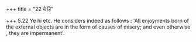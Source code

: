 +++
title = "22 ये हि"

+++
5.22 Ye hi etc. He considers indeed as follows : 'All enjoyments born of
the external objects are in the form of causes of misery; and even
otherwise , they are impermanent'.
